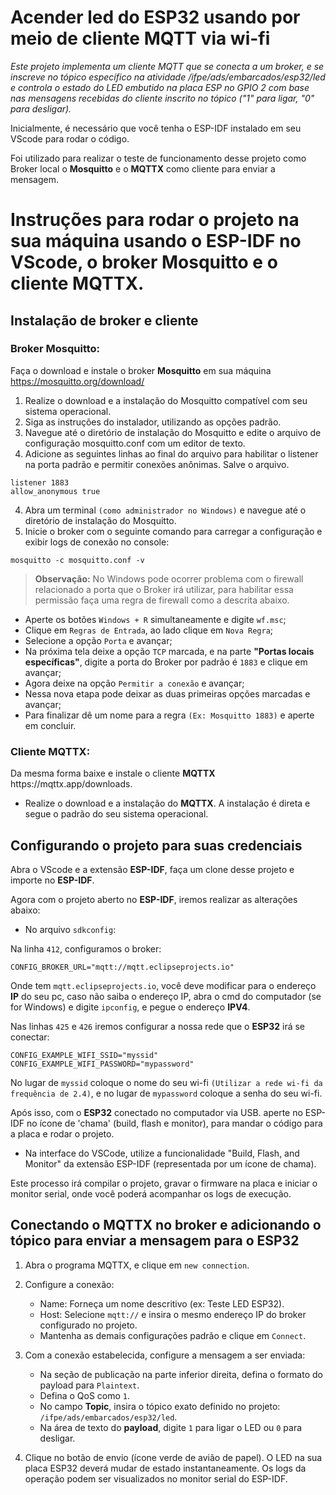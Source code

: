 <h1>Acender led do ESP32 usando por meio de cliente MQTT via wi-fi</h1>

<i>Este projeto implementa um cliente MQTT que se conecta a um broker, e se inscreve no tópico específico na atividade /ifpe/ads/embarcados/esp32/led e controla o estado do LED embutido na placa ESP no GPIO 2 com base nas mensagens recebidas do cliente inscrito no tópico ("1" para ligar, "0" para desligar).</i>

Inicialmente, é necessário que você tenha o ESP-IDF instalado em seu VScode para rodar o código.

Foi utilizado para realizar o teste de funcionamento desse projeto como Broker local o <b>Mosquitto</b> e o <b>MQTTX</b> como cliente para enviar a mensagem.

<h1>Instruções para rodar o projeto na sua máquina usando o ESP-IDF no VScode, o broker Mosquitto e o cliente MQTTX.</h1> 

<h2>Instalação de broker e cliente</h2>
<h3>Broker Mosquitto:</h3>

Faça o download e instale o broker <b>Mosquitto</b> em sua máquina https://mosquitto.org/download/

1. Realize o download e a instalação do Mosquitto compatível com seu sistema operacional. 
2. Siga as instruções do instalador, utilizando as opções padrão.
3. Navegue até o diretório de instalação do Mosquitto e edite o arquivo de configuração mosquitto.conf com um editor de texto.
4. Adicione as seguintes linhas ao final do arquivo para habilitar o listener na porta padrão e permitir conexões anônimas. Salve o arquivo.

```
listener 1883
allow_anonymous true
```

4. Abra um terminal `(como administrador no Windows)` e navegue até o diretório de instalação do Mosquitto.
5. Inicie o broker com o seguinte comando para carregar a configuração e exibir logs de conexão no console:
```
mosquitto -c mosquitto.conf -v
```
> <b>Observação:</b> No Windows pode ocorrer problema com o firewall relacionado a porta que o Broker irá utilizar, para habilitar essa permissão faça uma regra de firewall como a descrita abaixo.
- Aperte os botões `Windows + R` simultaneamente e digite `wf.msc`;
- Clique em `Regras de Entrada`, ao lado clique em `Nova Regra`;
- Selecione a opção `Porta` e avançar;
- Na próxima tela deixe a opção `TCP` marcada, e na parte <b>"Portas locais específicas"</b>, digite a porta do Broker por padrão é `1883` e clique em avançar;
- Agora deixe na opção `Permitir a conexão` e avançar;
- Nessa nova etapa pode deixar as duas primeiras opções marcadas e avançar;
- Para finalizar dê um nome para a regra `(Ex: Mosquitto 1883)` e aperte em concluir.
  
<h3>Cliente MQTTX:</h3>
Da mesma forma baixe e instale o cliente <b>MQTTX</b> https://mqttx.app/downloads.

- Realize o download e a instalação do <b>MQTTX</b>. A instalação é direta e segue o padrão do seu sistema operacional.


<h2>Configurando o projeto para suas credenciais</h2>
Abra o VScode e a extensão <b>ESP-IDF</b>, faça um clone desse projeto e importe no <b>ESP-IDF</b>.

Agora com o projeto aberto no <b>ESP-IDF</b>, iremos realizar as alterações abaixo:

- No arquivo `sdkconfig`:

Na linha `412`, configuramos o broker:
```
CONFIG_BROKER_URL="mqtt://mqtt.eclipseprojects.io"
```
Onde tem `mqtt.eclipseprojects.io`, você deve modificar para o endereço <b>IP</b> do seu pc, caso não saiba o endereço IP, abra o cmd do computador (se for Windows) e digite `ipconfig`, e pegue o endereço <b>IPV4</b>.

Nas linhas `425` e `426` iremos configurar a nossa rede que o <b>ESP32</b> irá se conectar:
```
CONFIG_EXAMPLE_WIFI_SSID="myssid"
CONFIG_EXAMPLE_WIFI_PASSWORD="mypassword"
```

No lugar de `myssid` coloque o nome do seu wi-fi `(Utilizar a rede wi-fi da frequência de 2.4)`, e no lugar de `mypassword` coloque a senha do seu wi-fi.


Após isso, com o <b>ESP32</b> conectado no computador via USB. aperte no ESP-IDF no ícone de 'chama' (build, flash e monitor), para mandar o código para a placa e rodar o projeto.

- Na interface do VSCode, utilize a funcionalidade "Build, Flash, and Monitor" da extensão ESP-IDF (representada por um ícone de chama).

Este processo irá compilar o projeto, gravar o firmware na placa e iniciar o monitor serial, onde você poderá acompanhar os logs de execução.


<h2>Conectando o MQTTX no broker e adicionando o tópico para enviar a mensagem para o ESP32</h2>

1. Abra o programa MQTTX, e clique em `new connection`.
2. Configure a conexão:
   
   - Name: Forneça um nome descritivo (ex: Teste LED ESP32).
   - Host: Selecione `mqtt://` e insira o mesmo endereço IP do broker configurado no projeto.
   - Mantenha as demais configurações padrão e clique em `Connect`.

3. Com a conexão estabelecida, configure a mensagem a ser enviada:
   - Na seção de publicação na parte inferior direita, defina o formato do payload para `Plaintext`.
   - Defina o QoS como `1`.
   - No campo <b>Topic</b>, insira o tópico exato definido no projeto: `/ifpe/ads/embarcados/esp32/led`.
   - Na área de texto do <b>payload</b>, digite `1` para ligar o LED ou `0` para desligar.
     
4. Clique no botão de envio (ícone verde de avião de papel). O LED na sua placa ESP32 deverá mudar de estado instantaneamente. Os logs da operação podem ser visualizados no monitor serial do ESP-IDF.
